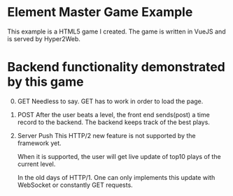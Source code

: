 # Element Master Game Example
This example is a HTML5 game I created. The game is written in VueJS and is served by Hyper2Web.

# Backend functionality demonstrated by this game
0. GET
    Needless to say. GET has to work in order to load the page.
1. POST
    After the user beats a level, the front end sends(post) a time record to the backend. The backend keeps track of the best plays.
2. Server Push
    This HTTP/2 new feature is not supported by the framework yet.

    When it is supported, the user will get live update of top10 plays of the current level.

    In the old days of HTTP/1. One can only implements this update with WebSocket or constantly GET requests.
